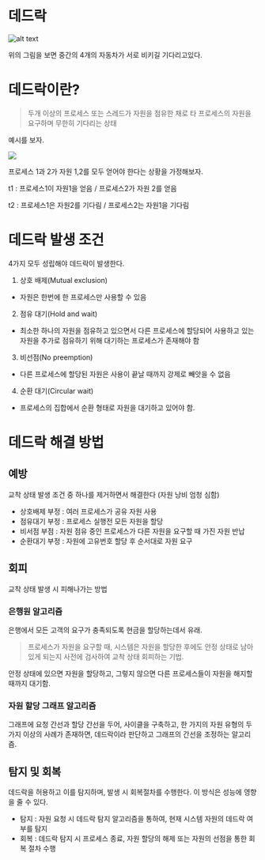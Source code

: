 # 데드락
![alt text](https://mblogthumb-phinf.pstatic.net/MjAyMDA3MDFfMjU0/MDAxNTkzNTkxODQ4NTAz.ed7sszaC38N9sbRCf3MBhFpNKR3sVqdaDTot-TMwOawg.OCAOmiTC8ZrINMsrW0w4Fy_DLgN1uMz2TcFljSLD8hsg.JPEG.smc503/%EB%8B%A4%EC%9A%B4%EB%A1%9C%EB%93%9C.jpg?type=w800)

위의 그림을 보면 중간의 4개의 자동차가 서로 비키길 기다리고있다.

# 데드락이란?

>두개 이상의 프로세스 또는 스레드가 자원을 점유한 채로 타 프로세스의 자원을 요구하며 무한히 기다리는 상태

예시를 보자.

![](https://t1.daumcdn.net/cfile/tistory/243E89355714C26E28)

프로세스 1과 2가 자원 1,2를 모두 얻어야 한다는 상황을 가정해보자.

t1 : 프로세스1이 자원1을 얻음 / 프로세스2가 자원 2를 얻음

t2 : 프로세스1은 자원2를 기다림 / 프로세스2는 자원1을 기다림


# 데드락 발생 조건
4가지 모두 성립해야 데드락이 발생한다.

1. 상호 배제(Mutual exclusion)
 - 자원은 한번에 한 프로세스만 사용할 수 있음

2. 점유 대기(Hold and wait)
- 최소한 하나의 자원을 점유하고 있으면서 다른 프로세스에 할당되어 사용하고 있는 자원을 추가로 점유하기 위해 대기하는 프로세스가 존재해야 함

3. 비선점(No preemption)
- 다른 프로세스에 할당된 자원은 사용이 끝날 때까지 강제로 빼앗을 수 없음

4. 순환 대기(Circular wait)
- 프로세스의 집합에서 순환 형태로 자원을 대기하고 있어야 함.

# 데드락 해결 방법

## 예방
교착 상태 발생 조건 중 하나를 제거하면서 해결한다 (자원 낭비 엄청 심함)
- 상호배제 부정 : 여러 프로세스가 공유 자원 사용
- 점유대기 부정 : 프로세스 실행전 모든 자원을 할당
- 비서점 부점 : 자원 점유 중인 프로세스가 다른 자원을 요구할 때 가진 자원 반납
- 순환대기 부정 : 자원에 고유번호 할당 후 순서대로 자원 요구

## 회피
교착 상태 발생 시 피해나가는 방법
### 은행원 알고리즘
은행에서 모든 고객의 요구가 충족되도록 현금을 할당하는데서 유래.

>프로세스가 자원을 요구할 때, 시스템은 자원을 할당한 후에도 안정 상태로 남아있게 되는지 사전에 검사하여 교착 상태 회피하는 기법.

안정 상태에 있으면 자원을 할당하고, 그렇지 않으면 다른 프로세스들이 자원을 해지할 때까지 대기함.

### 자원 할당 그래프 알고리즘
그래프에 요청 간선과 할당 간선을 두어, 사이클을 구축하고, 한 가지의 자원 유형의 두 가지 이상의 사례가 존재하면, 데드락이라 판단하고 그래프의 간선을 조정하는 알고리즘.

## 탐지 및 회복
데드락을 허용하고 이를 탐지하며, 발생 시 회복절차를 수행한다. 이 방식은 성능에 영향을 줄 수 있다.
- 탐지 : 자원 요청 시 데드락 탐지 알고리즘을 통하여, 현재 시스템 자원의 데드락 여부를 탐지
- 회복 : 데드락 탐지 시 프로세스 종료, 자원 할당의 해제 또는 자원의 선점을 통한 회복 절차 수행
